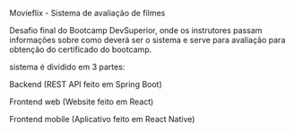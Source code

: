Movieflix - Sistema de avaliação de filmes

Desafio final do Bootcamp DevSuperior, onde os instrutores passam informações sobre como deverá ser o sistema e serve para avaliação para obtenção do certificado do bootcamp.

sistema é dividido em 3 partes:

Backend (REST API feito em Spring Boot)

Frontend web (Website feito em React)

Frontend mobile (Aplicativo feito em React Native)
